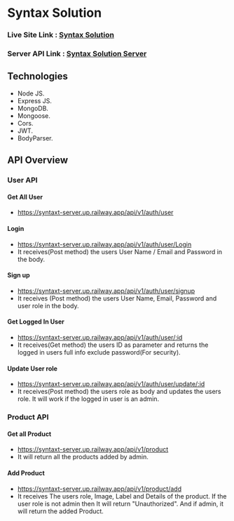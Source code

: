 
# Syntax Solution
### Live Site Link : [Syntax Solution](https://syntax-solution-26bed.web.app/)
### Server API Link : [Syntax Solution Server](https://syntaxt-server.up.railway.app)

## Technologies

* Node JS.
* Express JS.
* MongoDB.
* Mongoose.
* Cors.
* JWT.
* BodyParser.

## API Overview

### User API

#### Get All User
* https://syntaxt-server.up.railway.app/api/v1/auth/user

#### Login
* https://syntaxt-server.up.railway.app/api/v1/auth/user/Login
* It receives(Post method) the users User Name / Email and Password in the body.

#### Sign up
* https://syntaxt-server.up.railway.app/api/v1/auth/user/signup
* It receives (Post method) the users User Name, Email, Password and user role in the body.

#### Get Logged In User
* https://syntaxt-server.up.railway.app/api/v1/auth/user/:id
* It receives(Get method) the users ID as parameter and returns the logged in users full info exclude password(For security).

#### Update User role
* https://syntaxt-server.up.railway.app/api/v1/auth/user/update/:id
* It receives(Post method) the users role as body and updates the users role. It will work if the logged in user is an admin.

### Product API

#### Get all Product
* https://syntaxt-server.up.railway.app/api/v1/product
* It will return all the products added by admin.

#### Add Product
* https://syntaxt-server.up.railway.app/api/v1/product/add
* It receives The users role, Image, Label and Details of the product. If the user role is not admin then It will return "Unauthorized". And if admin, it will return the added Product.
